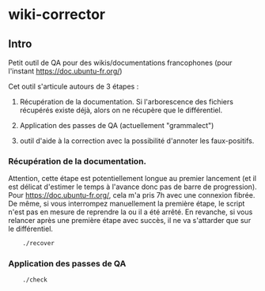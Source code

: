 # wiki-corrector

## Intro

Petit outil de QA pour des wikis/documentations francophones (pour l'instant https://doc.ubuntu-fr.org/)

Cet outil s'articule autours de 3 étapes :

1. Récupération de la documentation.
Si l'arborescence des fichiers récupérés existe déjà, alors on ne récupère que le différentiel.

2. Application des passes de QA (actuellement "grammalect")

3. outil d'aide à la correction avec la possibilité d'annoter les faux-positifs.


### Récupération de la documentation.


Attention, cette étape est potentiellement longue au premier lancement (et il est délicat d'estimer le temps à l'avance donc pas de barre de progression).
Pour https://doc.ubuntu-fr.org/, cela m'a pris 7h avec une connexion fibrée.
De même, si vous interrompez manuellement la première étape, le script n'est pas en mesure de reprendre la ou il a été arrêté.
En revanche, si vous relancer après une première étape avec succès, il ne va s'attarder que sur le différentiel.

```sh
    ./recover
```

### Application des passes de QA

```sh
    ./check
```
